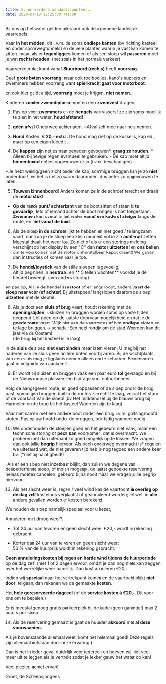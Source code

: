 ```yaml
---
title: 3. en verdere aandachtspunten...
date: 2020-03-18 12:25:00 +01:00
---
```


Bij ons op het water gelden uiteraard ook de algemene landelijke vaarregels;

Vaar **in het midden**, dit i.v.m. de soms **ondiepe kanten** (bv richting kasteel en onder spoorwegtunnels)  en de vele planten waarin je vast kan komen te zitten. maar, als er **tegenliggers** komen of als een sloep wil **passeren** moet je wat **rechts houden**. (net zoals in het normale verkeer)

Vaarverkeer dat komt vanaf **Stuurboord (rechts)** heeft **voorrang.**

Geef **grote boten voorrang**, maar ook roeibootjes, kano's suppers en zwemmers hebben voorrang want **spierkracht gaat voor motorboot**.

en ook hier geldt altijd, **voorrang** moet je krijgen, **niet nemen**..

Kinderen **zonder zwemdiploma** moeten een **zwemvest** dragen.

1) Pas op voor **zwemmers** en de **hengels** van vissers! ze zijn soms moeilijk te zien in het water. **houd afstand!** 

2) **géén afval** Onderweg achterlaten.  ~Afval zelf mee naar huis nemen.

3) **Hond** Kosten: **€ 20,- extra.** De hond mag niet op de kussens, kap ed., maar op een eigen kleedje. 

4) De **kappen** zijn netjes naar beneden gevouwen*, **graag zo houden.**  * Alleen bij hevige regen eventueel te gebruiken. - De kap moet altijd **binnenboord** netjes opgevouwen zijn (i.v.m. beschadigen)

*Je hebt weinig/geen zicht onder de kap, sommige bruggen kan je zo **niet** onderdoor!, en het is net zo warm daaronder.. dus beter zo opgevouwen te laten.

5) **Touwen binnenboord**! Anders komen ze in de schroef terecht en draait de **motor stuk!**

- **Op de rand/ punt/ achterkant** van de boot zitten of staan is **te gevaarlijk**; Iets of iemand achter de boot hangen is niet toegestaan. **Zwemmen** kan overal in het water **vanaf een kade of steiger** langs de route, en **niet vanaf de boot**.

6) Als de sloep **in de schroef** lijkt te hebben en niet goed / te langzaam vaart, dan kun je de sloep een klein moment vol in z’n **achteruit** zetten. Meestal draait het weer los. Zo niet of als er een storings melding verschijnt op het display  bv een "C" dan **motor uitzetten!** en **ons bellen** om te voorkomen dat de motor onherstelbaar kapot draait!! We geven dan instructies of komen naar je toe.

7) De **hendel/joystick** van de stille sloepen is gevoelig,  
Altijd beginnen in **neutraal**, en ** 5 tellen wachten** voordat je de hendel beweegt. (ivm anders storing)

en pas op, Als je de hendel **aanstoot** of er langs loopt, anders **vaart de sloep naar voor (of achter)**
Bij uitstappen/ langslopen daarom de sloep **uitzetten** met de sleutel.

8) Als je door een **sluis of brug** vaart, houdt rekening met de **openingstijden**:   ~sluizen en bruggen worden soms op vaste tijden geopend. Let goed op de laatste doorvaar mogelijkheid en dat je de **goede route** vaart.
Wijk niet van de vaarroutes af ivm **ondiepe** sloten en te lage bruggen.-> schade
-Een heel rondje om de stad Woerden kan dit jaar via de Oostam!  
(de brug bij het kasteel is te laag)

In de **sluis** de sloep **niet vast binden** maar laten vieren.
U mag bij het naderen van de sluis geen andere boten voorbijvaren. Bij de wachtplaats van een sluis mag je ligplaats nemen alleen om te schutten. Binnenvaren gaat in volgorde van aankomst.

9) Er wordt bij sluizen en bruggen vaak een paar euro **tol** gevraagd en bij de Nieuwkoopse plassen een bijdrage voor natuurbeheer.

Volg de aangegeven route, en goed oppassen of de sloep onder de brug past, sommigen bruggen buiten de routes zijn echt te laag, vooral het stuur of de voorkant Van de sloep!
(bv Het middendeel bij de blauwe brug bij Harmelen en de brug bij het kasteel Woerden zijn te laag)  
 
Vaar niet samen met een andere boot onder een brug i.v.m. golfslag/hoofd stoten.
Pas op uw hoofd onder de bruggen, buk tijdig wanneer nodig.

10) We onderhouden de sloepen goed en het gebeurd niet vaak, maar een technische storing of **pech** **kán** voorkomen, dat is overmacht. We proberen het dan uiteraard zo goed mogelijk op te lossen. We vragen dan ook jullie **begrip** hiervoor. Als pech onderweg overmacht is* regelen we uiteraard wat, de niet gevaren tijd heb je nog tegoed een andere keer bv. (*niet bij nalatigheid!)

-Als er een sloep niet inzetbaar blijkt, dan zullen we degene van desbetreffende sloep, of indien mogelijk, de laatst geboekte reservering helaas moeten cancelen. gebeurd bijna nooit maar we vragen jullie begrip hiervoor.

13) Als het slecht weer is, regen / veel wind kan de vaartocht **in overleg op de dag zelf** kosteloos verplaatst of geannuleerd worden; 
let wel: in **alle** andere gevallen worden er kosten berekend.

We houden de sloep namelijk speciaal voor u bezet, 

Annuleren met droog weer?,

* Tot 24 uur van tevoren en geen slecht weer:
€20,- wordt in rekening gebracht.

* Korter dan 24 uur van te voren en geen slecht weer:  
50 % van de huurprijs wordt in rekening gebracht.

**Geen annuleringskosten bij regen en harde wind tijdens de huurperiode** 
op de dag zelf. 
 (niet 1 of 2 dagen ervoor, omdat je dan nog niets kan zeggen over het werkelijke weer namelijk.
Dan kost annuleren €20,- 

Indien wij **speciaal** naar het vertrekpunt komen en de vaartocht blijkt **niet door**, te gaan, dan rekenen we de gemaakte **kosten**. 

Het **hele gereserveerde dagdeel**  (óf de **service kosten á €20,-**, Dit voor ons om te bepalen.)

Er is meestal genoeg gratis parkeerplek bij de kade (geen garantie!)
 max 2 auto s per sloep. 

14) Als de reservering gemaakt is gaat de huurder **akkoord** met **al deze voorwaarden.**

Als je bovenstaande allemaal weet, komt het helemaal goed!
Deze regels zijn allemaal ontstaan door onze ervaring:)

Dan is het in ieder geval duidelijk voor iedereen en hoeven wij niet veel meer uit te leggen als je vertrekt zodat je lekker gauw het water op kan!

Veel plezier, geniet ervan!

Groet, de Scheepsjongens